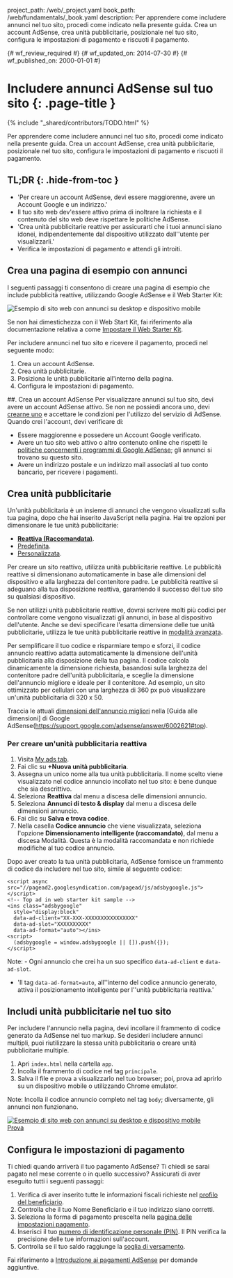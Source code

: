 project_path: /web/_project.yaml
book_path: /web/fundamentals/_book.yaml
description: Per apprendere come includere annunci nel tuo sito, procedi come indicato nella presente guida. Crea un account AdSense, crea unità pubblicitarie, posizionale nel tuo sito, configura le impostazioni di pagamento e riscuoti il pagamento.

{# wf_review_required #}
{# wf_updated_on: 2014-07-30 #}
{# wf_published_on: 2000-01-01 #}

# Includere annunci AdSense sul tuo sito {: .page-title }

{% include "_shared/contributors/TODO.html" %}



Per apprendere come includere annunci nel tuo sito, procedi come indicato nella presente guida. Crea un account AdSense, crea unità pubblicitarie, posizionale nel tuo sito, configura le impostazioni di pagamento e riscuoti il pagamento.


## TL;DR {: .hide-from-toc }
- 'Per creare un account AdSense, devi essere maggiorenne, avere un Account Google e un indirizzo.'
- Il tuo sito web dev'essere attivo prima di inoltrare la richiesta e il contenuto del sito web deve rispettare le politiche AdSense.
- 'Crea unità pubblicitarie reattive per assicurarti che i tuoi annunci siano idonei, indipendentemente dal dispositivo utilizzato dall''utente per visualizzarli.'
- Verifica le impostazioni di pagamento e attendi gli introiti.


## Crea una pagina di esempio con annunci

I seguenti passaggi ti consentono di creare una pagina di esempio che include pubblicità reattive, utilizzando Google AdSense e il Web Starter Kit:

<img src="images/ad-ss-600.png" sizes="100vw"
  srcset="images/ad-ss-1200.png 1200w,
          images/ad-ss-900.png 900w,
          images/ad-ss-600.png 600w,
          images/ad-ss-300.png 300w"
  alt="Esempio di sito web con annunci su desktop e dispositivo mobile">

Se non hai dimestichezza con il Web Start Kit, fai riferimento alla documentazione relativa a come [Impostare il Web Starter Kit]({{site.fundamentals}}/tools/setup/setup_kit.html).

Per includere annunci nel tuo sito e ricevere il pagamento, procedi nel seguente modo:

1. Crea un account AdSense.
2. Crea unità pubblicitarie.
3. Posiziona le unità pubblicitarie all'interno della pagina.
4. Configura le impostazioni di pagamento.

##. Crea un account AdSense
Per visualizzare annunci sul tuo sito, devi avere un account AdSense attivo. Se non ne possiedi ancora uno, devi [crearne uno](https://www.google.com/adsense/) e accettare le condizioni per l'utilizzo del servizio di AdSense.  Quando crei l'account, devi verificare di:

* Essere maggiorenne e possedere un Account Google verificato.
* Avere un tuo sito web attivo o altro contenuto online che rispetti le
[politiche concernenti i programmi di Google AdSense](https://support.google.com/adsense/answer/48182); gli annunci si trovano su questo sito.
* Avere un indirizzo postale e un indirizzo mail associati al tuo conto bancario, per ricevere i pagamenti.

## Crea unità pubblicitarie

Un'unità pubblicitaria è un insieme di annunci che vengono visualizzati sulla tua pagina, dopo che hai inserito JavaScript nella pagina.  Hai tre opzioni per dimensionare le tue unità pubblicitarie:

* **[Reattiva (Raccomandata)](https://support.google.com/adsense/answer/3213689)**.
* [Predefinita](https://support.google.com/adsense/answer/6002621).
* [Personalizzata](https://support.google.com/adsense/answer/3289364).

Per creare un sito reattivo, utilizza unità pubblicitarie reattive.
Le pubblicità reattive si dimensionano automaticamente in base alle dimensioni del dispositivo e alla larghezza del contenitore padre.
Le pubblicità reattive si adeguano alla tua disposizione reattiva, garantendo il successo del tuo sito su qualsiasi dispositivo.

Se non utilizzi unità pubblicitarie reattive, dovrai scrivere molti più codici per controllare come vengono visualizzati gli annunci, in base al dispositivo dell'utente. Anche se devi specificare l'esatta dimensione delle tue unità pubblicitarie, utilizza le tue unità pubblicitarie reattive in [modalità avanzata]({{site.fundamentals}}/monetization/ads/customize-ads.html#what-if-responsive-sizing-isnt-enough).

Per semplificare il tuo codice e risparmiare tempo e sforzi, il codice annuncio reattivo adatta automaticamente la dimensione dell'unità pubblicitaria alla disposizione della tua pagina.
Il codice calcola dinamicamente la dimensione richiesta, basandosi sulla larghezza del contenitore padre dell'unità pubblicitaria, e sceglie la dimensione dell'annuncio migliore e ideale per il contenitore.
Ad esempio, un sito ottimizzato per cellulari con una larghezza di 360 px può visualizzare un'unità pubblicitaria di 320 x 50.

Traccia le attuali [dimensioni dell'annuncio migliori](https://support.google.com/adsense/answer/6002621#top) nella [Guida alle dimensioni] di Google AdSense(https://support.google.com/adsense/answer/6002621#top).

### Per creare un'unità pubblicitaria reattiva

1. Visita [My ads tab](https://www.google.com/adsense/app#myads-springboard).
2. Fai clic su <strong>+Nuova unità pubblicitaria</strong>.
3. Assegna un unico nome alla tua unità pubblicitaria. Il nome scelto viene visualizzato nel codice annuncio incollato nel tuo sito: è bene dunque che sia descrittivo.
4. Seleziona <strong>Reattiva</strong> dal menu a discesa delle dimensioni annuncio.
5. Seleziona <strong>Annunci di testo & display</strong> dal menu a discesa delle dimensioni annuncio.
6. Fai clic su <strong>Salva e trova codice</strong>.
7. Nella casella <strong>Codice annuncio</strong> che viene visualizzata, seleziona l'opzione <strong>Dimensionamento intelligente (raccomandato)</strong>, dal menu a discesa Modalità.
Questa è la modalità raccomandata e non richiede modifiche al tuo codice annuncio.

Dopo aver creato la tua unità pubblicitaria, AdSense fornisce un frammento di codice da includere nel tuo sito, simile al seguente codice:


    <script async src="//pagead2.googlesyndication.com/pagead/js/adsbygoogle.js"></script>
    <!-- Top ad in web starter kit sample -->
    <ins class="adsbygoogle"
      style="display:block"
      data-ad-client="XX-XXX-XXXXXXXXXXXXXXXX"
      data-ad-slot="XXXXXXXXXX"
      data-ad-format="auto"></ins>
    <script>
      (adsbygoogle = window.adsbygoogle || []).push({});
    </script>
    

<!-- TODO: Verify note type! -->
Note: - Ogni annuncio che crei ha un suo specifico <code>data-ad-client</code> e <code>data-ad-slot</code>.
- 'Il tag <code>data-ad-format=auto</code>, all''interno del codice annuncio generato, attiva il posizionamento intelligente per l''unità pubblicitaria reattiva.'


## Includi unità pubblicitarie nel tuo sito

Per includere l'annuncio nella pagina, devi incollare il frammento di codice generato da AdSense nel tuo markup. Se desideri includere annunci multipli, puoi riutilizzare la stessa unità pubblicitaria o creare unità pubblicitarie multiple.

1. Apri `index.html` nella cartella `app`.
2. Incolla il frammento di codice nel tag `principale`.
3. Salva il file e prova a visualizzarlo nel tuo browser; poi, prova ad aprirlo su un dispositivo mobile o utilizzando Chrome emulator.

<!-- TODO: Verify note type! -->
Note: Incolla il codice annuncio completo nel tag <code>body</code>; diversamente, gli annunci non funzionano.

<div>
  <a href="/web/fundamentals/resources/samples/monetization/ads/">
    <img src="images/ad-ss-600.png" sizes="100vw"
      srcset="images/ad-ss-1200.png 1200w,
              images/ad-ss-900.png 900w,
              images/ad-ss-600.png 600w,
              images/ad-ss-300.png 300w"
      alt="Esempio di sito web con annunci su desktop e dispositivo mobile">
    <br>
    Prova
  </a>
</div>

## Configura le impostazioni di pagamento

Ti chiedi quando arriverà il tuo pagamento AdSense? Ti chiedi se sarai pagato nel mese corrente o in quello successivo? Assicurati di aver eseguito tutti i seguenti passaggi:

1. Verifica di aver inserito tutte le informazioni fiscali richieste nel [profilo del beneficiario](https://www.google.com/adsense/app#payments3/h=BILLING_PROFILE).
2. Controlla che il tuo Nome Beneficiario e il tuo indirizzo siano corretti.
3. Seleziona la forma di pagamento prescelta nella [pagina delle impostazioni pagamento](https://www.google.com/adsense/app#payments3/h=ACCOUNT_SETTINGS).
4. Inserisci il tuo [numero di identificazione personale (PIN)](https://support.google.com/adsense/answer/157667). Il PIN verifica la precisione delle tue informazioni sull'account.
5. Controlla se il tuo saldo raggiunge la [soglia di versamento](https://support.google.com/adsense/answer/1709871).

Fai riferimento a [Introduzione ai pagamenti AdSense](https://support.google.com/adsense/answer/1709858) per domande aggiuntive.
